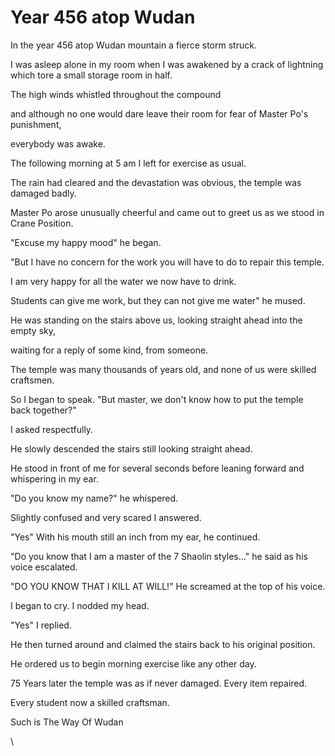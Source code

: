 # Year 456 atop Wudan

In the year 456 atop Wudan mountain a fierce storm struck.

I was asleep alone in my room when I was awakened by a crack of lightning which tore a small storage room in half.&#x20;

The high winds whistled throughout the compound&#x20;

and although no one would dare leave their room for fear of Master Po's punishment,&#x20;

everybody was awake.

The following morning at 5 am I left for exercise as usual.&#x20;

The rain had cleared and the devastation was obvious, the temple was damaged badly.

Master Po arose unusually cheerful and came out to greet us as we stood in Crane Position.

"Excuse my happy mood" he began.

"But I have no concern for the work you will have to do to repair this temple.&#x20;

I am very happy for all the water we now have to drink.&#x20;

Students can give me work, but they can not give me water" he mused.

He was standing on the stairs above us, looking straight ahead into the empty sky,&#x20;

waiting for a reply of some kind, from someone.

The temple was many thousands of years old, and none of us were skilled craftsmen.&#x20;

So I began to speak. "But master, we don't know how to put the temple back together?"

I asked respectfully.&#x20;

He slowly descended the stairs still looking straight ahead.&#x20;

He stood in front of me for several seconds before leaning forward and whispering in my ear.

"Do you know my name?" he whispered.&#x20;

Slightly confused and very scared I answered.

"Yes" With his mouth still an inch from my ear, he continued.

"Do you know that I am a master of the 7 Shaolin styles…" he said as his voice escalated.

"DO YOU KNOW THAT I KILL AT WILL!" He screamed at the top of his voice.&#x20;

I began to cry. I nodded my head.

"Yes" I replied.&#x20;

He then turned around and claimed the stairs back to his original position.

He ordered us to begin morning exercise like any other day.&#x20;

75 Years later the temple was as if never damaged. Every item repaired.&#x20;

Every student now a skilled craftsman.



Such is The Way Of Wudan

\

